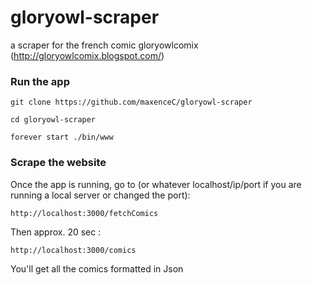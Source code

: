 # gloryowl-scraper
a scraper for the french comic gloryowlcomix (http://gloryowlcomix.blogspot.com/)

### Run the app

`git clone https://github.com/maxenceC/gloryowl-scraper`

`cd gloryowl-scraper`

`forever start ./bin/www`

### Scrape the website

Once the app is running, go to (or whatever localhost/ip/port if you are running a local server or changed the port):

`http://localhost:3000/fetchComics` 

Then approx. 20 sec : 

`http://localhost:3000/comics`

You'll get all the comics formatted in Json

